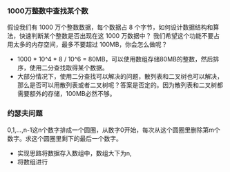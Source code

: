 ### 1000万整数中查找某个数

假设我们有 1000 万个整数数据，每个数据占 8 个字节，如何设计数据结构和算法，快速判断某个整数是否出现在这 1000 万数据中？ 我们希望这个功能不要占用太多的内存空间，最多不要超过 100MB，你会怎么做呢？

- 1000 * 10^4 * 8 / 10^6 = 80MB，可以使用数组存储80MB的整数，然后排序，使用二分查找取得某个数据。
- 大部分情况下，使用二分查找可以解决的问题，散列表和二叉树也可以解决，那么是否可以用散列表或者二叉树呢？答案是否定的。因为散列表和二叉树都需要额外的存储，100MB必然不够。

### 约瑟夫问题

0,1,...,n-1这n个数字排成一个圆圈，从数字0开始，每次从这个圆圈里删除第m个数字。求这个圆圈里剩下的最后一个数字。

- 实现思路将数据存入数组中，数组大下为n,
- 将数组进行

